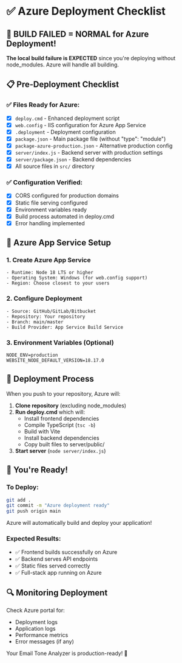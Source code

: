 # ✅ Azure Deployment Checklist

## 🎯 BUILD FAILED = NORMAL for Azure Deployment!

**The local build failure is EXPECTED** since you're deploying without node_modules. Azure will handle all building.

## 📋 Pre-Deployment Checklist

### ✅ Files Ready for Azure:

- [x] `deploy.cmd` - Enhanced deployment script
- [x] `web.config` - IIS configuration for Azure App Service
- [x] `.deployment` - Deployment configuration
- [x] `package.json` - Main package file (without "type": "module")
- [x] `package-azure-production.json` - Alternative production config
- [x] `server/index.js` - Backend server with production settings
- [x] `server/package.json` - Backend dependencies
- [x] All source files in `src/` directory

### ✅ Configuration Verified:

- [x] CORS configured for production domains
- [x] Static file serving configured
- [x] Environment variables ready
- [x] Build process automated in deploy.cmd
- [x] Error handling implemented

## 🚀 Azure App Service Setup

### 1. Create Azure App Service

```
- Runtime: Node 18 LTS or higher
- Operating System: Windows (for web.config support)
- Region: Choose closest to your users
```

### 2. Configure Deployment

```
- Source: GitHub/GitLab/Bitbucket
- Repository: Your repository
- Branch: main/master
- Build Provider: App Service Build Service
```

### 3. Environment Variables (Optional)

```
NODE_ENV=production
WEBSITE_NODE_DEFAULT_VERSION=18.17.0
```

## 🔄 Deployment Process

When you push to your repository, Azure will:

1. **Clone repository** (excluding node_modules)
2. **Run deploy.cmd** which will:
   - Install frontend dependencies
   - Compile TypeScript (`tsc -b`)
   - Build with Vite
   - Install backend dependencies
   - Copy built files to server/public/
3. **Start server** (`node server/index.js`)

## 🎉 You're Ready!

### To Deploy:

```bash
git add .
git commit -m "Azure deployment ready"
git push origin main
```

Azure will automatically build and deploy your application!

### Expected Results:

- ✅ Frontend builds successfully on Azure
- ✅ Backend serves API endpoints
- ✅ Static files served correctly
- ✅ Full-stack app running on Azure

## 🔍 Monitoring Deployment

Check Azure portal for:

- Deployment logs
- Application logs
- Performance metrics
- Error messages (if any)

Your Email Tone Analyzer is production-ready! 🚀

